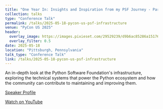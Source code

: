 ```yaml
---
title: "One Year In: Insights and Inspiration from my PSF Journey - Part Two"
collection: talks
type: "Conference Talk"
permalink: /talks/2025-05-18-pycon-us-psf-infrastructure
venue: "PyCon US 2025"
header:
  overlay_image: https://images.pixieset.com/29529239/d9b6ac85286a1517630f70c35c661f17-xxlarge.jpg
  overlay_filter: 0.5
date: 2025-05-18
location: "Pittsburgh, Pennsylvania"
talk_type: "Conference Talk"
link: /talks/2025-05-18-pycon-us-psf-infrastructure
---
```


An in-depth look at the Python Software Foundation's infrastructure, exploring the technical systems that power the Python ecosystem and how the community can contribute to maintaining and improving them.

[Speaker Profile](https://us.pycon.org/2025/speaker/profile/143/)

[Watch on YouTube](https://www.youtube.com/watch?v=GkXse8lGGcQ)

